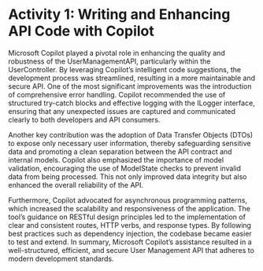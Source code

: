﻿# Activity 1:  Writing and Enhancing API Code with Copilot

Microsoft Copilot played a pivotal role in enhancing the quality and robustness of the UserManagementAPI, particularly within the UserController. By leveraging Copilot’s intelligent code suggestions, the development process was streamlined, resulting in a more maintainable and secure API. One of the most significant improvements was the introduction of comprehensive error handling. Copilot recommended the use of structured try-catch blocks and effective logging with the ILogger interface, ensuring that any unexpected issues are captured and communicated clearly to both developers and API consumers.

Another key contribution was the adoption of Data Transfer Objects (DTOs) to expose only necessary user information, thereby safeguarding sensitive data and promoting a clean separation between the API contract and internal models. Copilot also emphasized the importance of model validation, encouraging the use of ModelState checks to prevent invalid data from being processed. This not only improved data integrity but also enhanced the overall reliability of the API.

Furthermore, Copilot advocated for asynchronous programming patterns, which increased the scalability and responsiveness of the application. The tool’s guidance on RESTful design principles led to the implementation of clear and consistent routes, HTTP verbs, and response types. By following best practices such as dependency injection, the codebase became easier to test and extend. In summary, Microsoft Copilot’s assistance resulted in a well-structured, efficient, and secure User Management API that adheres to modern development standards.
